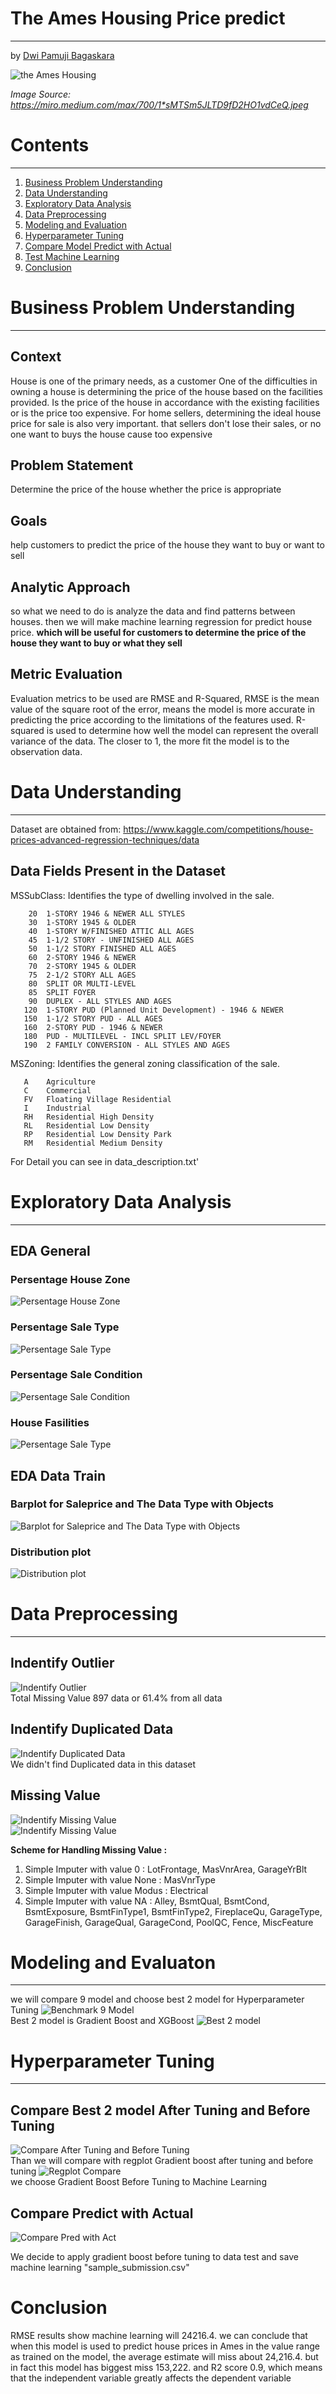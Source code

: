 # The Ames Housing Price predict
---
by [Dwi Pamuji Bagaskara](https://github.com/DwiPamuji)

<img src="Assets/Cover.jpeg" alt="the Ames Housing"/>

*Image Source: https://miro.medium.com/max/700/1*sMTSm5JLTD9fD2HO1vdCeQ.jpeg*


# Contents
---

1. [Business Problem Understanding](#business-problem-understanding)
1. [Data Understanding](#data-understanding)
1. [Exploratory Data Analysis](#exploratory-data-analysis)
1. [Data Preprocessing](#data-preprocessing)
1. [Modeling and Evaluation](#modeling-and-evaluation)
1. [Hyperparameter Tuning](#hyperparameter-tuning)
1. [Compare Model Predict with Actual](#compare-model-predict-with-actual)
1. [Test Machine Learning](#test-machine-learning)
1. [Conclusion](#conclution)

# <a id="business-problem-understanding">Business Problem Understanding</a> 
---

## Context
House is one of the primary needs, as a customer One of the difficulties in owning a house is determining the price of the house based on the facilities provided. Is the price of the house in accordance with the existing facilities or is the price too expensive. For home sellers, determining the ideal house price for sale is also very important. that sellers don't lose their sales, or no one want to buys the house cause too expensive

## Problem Statement
Determine the price of the house whether the price is appropriate

## Goals
help customers to predict the price of the house they want to buy or want to sell

## Analytic Approach
so what we need to do is analyze the data and find patterns between houses. then we will make machine learning regression for predict house price. **which will be useful for customers to determine the price of the house they want to buy or what they sell**

## Metric Evaluation
Evaluation metrics to be used are RMSE and R-Squared, RMSE is the mean value of the square root of the error, means the model is more accurate in predicting the price according to the limitations of the features used. R-squared is used to determine how well the model can represent the overall variance of the data. The closer to 1, the more fit the model is to the observation data.

# <a id="data-understanding">Data Understanding</a>
---

Dataset are obtained from: https://www.kaggle.com/competitions/house-prices-advanced-regression-techniques/data

## Data Fields Present in the Dataset

MSSubClass: Identifies the type of dwelling involved in the sale.	

        20	1-STORY 1946 & NEWER ALL STYLES
        30	1-STORY 1945 & OLDER
        40	1-STORY W/FINISHED ATTIC ALL AGES
        45	1-1/2 STORY - UNFINISHED ALL AGES
        50	1-1/2 STORY FINISHED ALL AGES
        60	2-STORY 1946 & NEWER
        70	2-STORY 1945 & OLDER
        75	2-1/2 STORY ALL AGES
        80	SPLIT OR MULTI-LEVEL
        85	SPLIT FOYER
        90	DUPLEX - ALL STYLES AND AGES
       120	1-STORY PUD (Planned Unit Development) - 1946 & NEWER
       150	1-1/2 STORY PUD - ALL AGES
       160	2-STORY PUD - 1946 & NEWER
       180	PUD - MULTILEVEL - INCL SPLIT LEV/FOYER
       190	2 FAMILY CONVERSION - ALL STYLES AND AGES

MSZoning: Identifies the general zoning classification of the sale.
		
       A	Agriculture
       C	Commercial
       FV	Floating Village Residential
       I	Industrial
       RH	Residential High Density
       RL	Residential Low Density
       RP	Residential Low Density Park 
       RM	Residential Medium Density
       
       
For Detail you can see in data_description.txt'

# <a id="exploratory-data-analysis">Exploratory Data Analysis</a>
---

## EDA General
### Persentage House Zone

<img src="Assets/EDA 1.jpg" alt="Persentage House Zone"/><br>

### Persentage Sale Type

<img src="Assets/EDA 2.jpg" alt="Persentage Sale Type"/><br>

### Persentage Sale Condition

<img src="Assets/EDA 3.jpg" alt="Persentage Sale Condition"/><br>

### House Fasilities

<img src="Assets/EDA 4.jpg" alt="Persentage Sale Type"/><br>

## EDA Data Train
### Barplot for Saleprice and The Data Type with Objects

<img src="Assets/EDA 5.jpg" alt="Barplot for Saleprice and The Data Type with Objects"/><br>

### Distribution plot 
<img src="Assets/EDA 6.jpg" alt="Distribution plot "/><br>

# <a id="data-preprocessing">Data Preprocessing</a>
---

## Indentify Outlier
<img src="Assets/DP 1.jpg" alt="Indentify Outlier"/><br>
Total Missing Value 897 data or 61.4% from all data

## Indentify Duplicated Data
<img src="Assets/DP 4.jpg" alt="Indentify Duplicated Data"/><br>
We didn't find Duplicated data in this dataset

## Missing Value
<img src="Assets/DP 5.jpg" alt="Indentify Missing Value"/><br>
<img src="Assets/DP 2.jpg" alt="Indentify Missing Value"/><br>

**Scheme for Handling Missing Value :**
1. Simple Imputer with value 0 : LotFrontage, MasVnrArea, GarageYrBlt
1. Simple Imputer with value None : MasVnrType
1. Simple Imputer with value Modus : Electrical
1. Simple Imputer with value NA : Alley, BsmtQual, BsmtCond, BsmtExposure, BsmtFinType1, BsmtFinType2, FireplaceQu, GarageType, GarageFinish, GarageQual, GarageCond, PoolQC, Fence, MiscFeature

# Modeling and Evaluaton
---

we will compare 9 model and choose best 2 model for Hyperparameter Tuning
<img src="Assets/MaE 1.jpg" alt="Benchmark 9 Model"/><br>
Best 2 model is Gradient Boost and XGBoost
<img src="Assets/MaE 2.jpg" alt="Best 2 model"/><br>

# Hyperparameter Tuning
---

## **Compare Best 2 model After Tuning and Before Tuning**
<img src="Assets/HT 2.jpg" alt="Compare After Tuning and Before Tuning"/><br>
Than we will compare with regplot Gradient boost after tuning and before tuning
<img src="Assets/Comp 1.jpg" alt="Regplot Compare"/><br>
we choose Gradient Boost Before Tuning to Machine Learning

## **Compare Predict with Actual**
<img src="Assets/Comp 2.jpg" alt="Compare Pred with Act"/><br>

We decide to apply gradient boost before tuning to data test and save machine learning "sample_submission.csv"

# Conclusion
RMSE results show machine learning will 24216.4. we can conclude that when this model is used to predict house prices in Ames in the value range as trained on the model, the average estimate will miss about 24,216.4. but in fact this model has biggest miss 153,222. and R2 score 0.9, which means that the independent variable greatly affects the dependent variable
